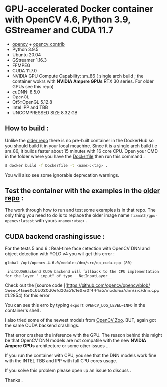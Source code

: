 

#  GPU-accelerated Docker container with OpenCV 4.6, Python 3.9, GStreamer and CUDA 11.7

- [opencv](https://github.com/opencv/opencv) + [opencv_contrib](https://github.com/opencv/opencv_contrib)
- Python 3.9.5
- Ubuntu  20.04 
- GStreamer  1.16.3
- FFMPEG
- CUDA  11.7.0
- NVIDIA GPU  Compute Capability:  sm_86 (  single arch  build ; the container wokrs with **NVIDIA Ampere GPUs** RTX 30 series.  For older GPUs see this repo)
- cuDNN:  8.5.0
- OpenCL
- Qt5::OpenGL  5.12.8
- Intel IPP and TBB
- UNCOMPRESSED SIZE  8.32 GB


## How to build :

Unlike the [older repo](https://github.com/Fizmath/Docker-opencv-GPU) there is no pre-built container in the DockerHub so you should build it in your local mcachine. Since it is a single arch build i.e sm_86, it builds faster about 15 minutes with 16 core CPU. Open your CMD in  the folder where you have the [Dockerfile](Dockerfile) then run this command :


```bash
$ docker build -f Dockerfile -t <name>:<tag> .
```
You will also see some ignorable deprecation warnings.

## Test the container with the examples in the [older repo](https://github.com/Fizmath/Docker-opencv-GPU) :

The work through how to run and test some examples is in that repo. The only thing you need to do is to replace the older image name ``fizmath/gpu-opencv:latest``  with yours ``` <name>:<tag> ``` .

## CUDA backend crashing issue  :
For the tests 5 and 6 : Real-time face detection with OpenCV DNN and  object detection with YOLO v4 you will get this error :

```
global /opt/opencv-4.6.0/modules/dnn/src/op_cuda.cpp (80)

 initCUDABackend CUDA backend will fallback to the CPU implementation for the layer "_input" of type __NetInputLayer__

```
Check out the [source code ](https://github.com/opencv/opencv/blob/ 3eeec4faae0c8b020d0efd30a51c1e97a0f444a5/modules/dnn/src/dnn.cpp#L2854) for this error

You can see this erro by typing `` export OPENCV_LOG_LEVEL=INFO `` in the container's shell .

I also tried some of the newest models from [OpenCV Zoo](https://github.com/opencv/opencv_zoo). BUT, again got the same CUDA backend crashings.


That error crashes the inference with the GPU.  The reason behind this might be that  OpenCV DNN models are not compatile with the new **NVIDIA Ampere GPUs** architecture or some other issues  ...


If you run the container with CPU, you see that the DNN models work fine with the INTEL TBB and IPP with full CPU cores usage.


If you solve this problem please open up an issue to discuss . 

Thanks .


